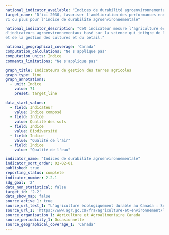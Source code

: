 ```yaml
---
national_indicator_available: "Indices de durabilité agroenvironnementale"
target_name: "D'ici 2030, favoriser l'amélioration des performances environnementales du secteur agricole en obtenant un score de 
71 ou plus pour l'indice de durabilité agroenvironnementale"

national_indicator_description: "Cet indicateur mesure l'agriculture écologiquement durable au Canada à l'aide d'indicateurs. Agriculture et Agroalimentaire Canada a développé un groupe
d'indicateurs agroenvironnementaux basé sur la science qui intègre de l'information sur les sols, climat et la topographie avec des statistiques sur l'utilisation des terres 
et de la gestion des cultures et du bétail."

national_geographical_coverage: 'Canada'
computation_calculations: "Ne s'applique pas"
computation_units: Indice
comments_limitations: "Ne s'applique pas"

graph_title: Indicateurs de gestion des terres agricoles
graph_type: line
graph_annotations:
  - unit: Indice
    value: 71
    preset: target_line
    
data_start_values:
  - field: Indicateur
    value: Indice composé
  - field: Indice
    value: Qualité des sols
  - field: Indice
    value: Biodiversité
  - field: Indice
    value: "Qualité de l'air"
  - field: Indice
    value: "Qualité de l'eau"

indicator_name: "Indices de durabilité agroenvironnementale"
indicator_sort_order: 02-02-01
published: true
reporting_status: complete
indicator_number: 2.2.1
sdg_goal: '2'
data_non_statistical: false
target_id: '2.2'
data_show_map: false
source_active_1: true
source_url_text_1: "L'agriculture écologiquement durable au Canada : Série sur les indicateurs agroenvironnementaux"
source_url_1: 'https://www.agr.gc.ca/fra/agriculture-et-environnement/l-agriculture-ecologiquement-durable-au-canada-serie-sur-les-indicateurs-agroenvironnementaux-rapport-numero-4/?id=1467307820931'
source_organisation_1: Agriculture et Agroalimentaire Canada
source_periodicity_1: Occasionnelle
source_geographical_coverage_1: 'Canada'
---
```

